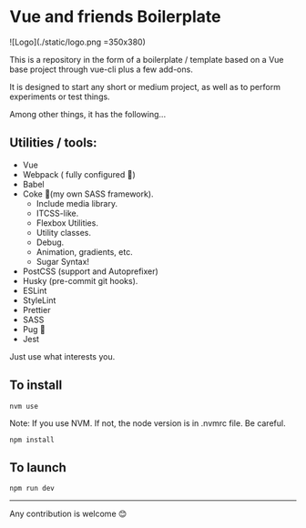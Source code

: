 # Vue and friends Boilerplate

![Logo](./static/logo.png =350x380)

This is a repository in the form of a boilerplate / template based on a Vue base project through vue-cli plus a few add-ons.

It is designed to start any short or medium project, as well as to perform experiments or test things.

Among other things, it has the following...

## Utilities / tools:

- Vue
- Webpack (
fully configured 🤪)
- Babel
- Coke 🥤(my own SASS framework).
  - Include media library.
  - ITCSS-like.
  - Flexbox Utilities.
  - Utility classes.
  - Debug.
  - Animation, gradients, etc.
  - Sugar Syntax!
- PostCSS (support and Autoprefixer)
- Husky (pre-commit git hooks).
- ESLint
- StyleLint
- Prettier
- SASS
- Pug 🐶
- Jest

Just use what interests you. 

## To install
```
nvm use
```
Note: If you use NVM. If not, the node version is in .nvmrc file. Be careful.

```
npm install
```

## To launch

```
npm run dev
```

---

Any contribution is welcome 😊

